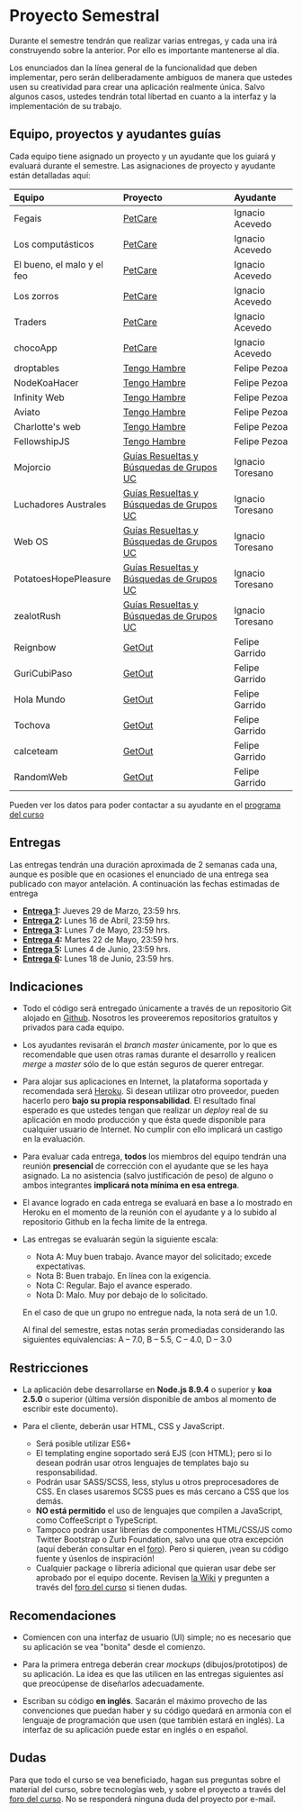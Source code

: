 # Proyecto Semestral

Durante el semestre tendrán que realizar varias entregas, y cada una irá construyendo sobre la anterior. Por ello es importante mantenerse al día.

Los enunciados dan la línea general de la funcionalidad que deben implementar, pero serán deliberadamente ambiguos de manera que ustedes usen su creatividad para crear una aplicación realmente única. Salvo algunos casos, ustedes tendrán total libertad en cuanto a la interfaz y la implementación de su trabajo.

## Equipo, proyectos y ayudantes guías

Cada equipo tiene asignado un proyecto y un ayudante que los guiará y evaluará durante el semestre. Las asignaciones de proyecto y ayudante están detalladas aquí:

| Equipo  | Proyecto | Ayudante |
|:-------------------- |:---------------------------| :------|
Fegais | [PetCare](https://docs.google.com/document/d/1lcl-niHvwBIUEK557jSuUmrXa1tth6bHg5p35x1chMs/edit?usp=sharing) | Ignacio Acevedo
Los computásticos | [PetCare](https://docs.google.com/document/d/1lcl-niHvwBIUEK557jSuUmrXa1tth6bHg5p35x1chMs/edit?usp=sharing) | Ignacio Acevedo
El bueno, el malo y el feo | [PetCare](https://docs.google.com/document/d/1lcl-niHvwBIUEK557jSuUmrXa1tth6bHg5p35x1chMs/edit?usp=sharing) | Ignacio Acevedo
Los zorros | [PetCare](https://docs.google.com/document/d/1lcl-niHvwBIUEK557jSuUmrXa1tth6bHg5p35x1chMs/edit?usp=sharing) | Ignacio Acevedo
Traders | [PetCare](https://docs.google.com/document/d/1lcl-niHvwBIUEK557jSuUmrXa1tth6bHg5p35x1chMs/edit?usp=sharing) | Ignacio Acevedo
chocoApp | [PetCare](https://docs.google.com/document/d/1lcl-niHvwBIUEK557jSuUmrXa1tth6bHg5p35x1chMs/edit?usp=sharing) | Ignacio Acevedo
droptables | [Tengo Hambre](https://docs.google.com/document/d/1PX5RN1xZl1SIMmFpJKXc3x4FN5uQY_nEF2b2zGl4T20/edit?usp=sharing) | Felipe Pezoa
NodeKoaHacer | [Tengo Hambre](https://docs.google.com/document/d/1PX5RN1xZl1SIMmFpJKXc3x4FN5uQY_nEF2b2zGl4T20/edit?usp=sharing) | Felipe Pezoa
Infinity Web | [Tengo Hambre](https://docs.google.com/document/d/1PX5RN1xZl1SIMmFpJKXc3x4FN5uQY_nEF2b2zGl4T20/edit?usp=sharing) | Felipe Pezoa
Aviato | [Tengo Hambre](https://docs.google.com/document/d/1PX5RN1xZl1SIMmFpJKXc3x4FN5uQY_nEF2b2zGl4T20/edit?usp=sharing) | Felipe Pezoa
Charlotte's web | [Tengo Hambre](https://docs.google.com/document/d/1PX5RN1xZl1SIMmFpJKXc3x4FN5uQY_nEF2b2zGl4T20/edit?usp=sharing) | Felipe Pezoa
FellowshipJS | [Tengo Hambre](https://docs.google.com/document/d/1PX5RN1xZl1SIMmFpJKXc3x4FN5uQY_nEF2b2zGl4T20/edit?usp=sharing) | Felipe Pezoa
Mojorcio | [Guías Resueltas y Búsquedas de Grupos UC](https://docs.google.com/document/d/10ab789YIwZwHJB5t_7GFE9a1xv491NGx28J1rhlabSg/edit?usp=sharing) | Ignacio Toresano
Luchadores Australes | [Guías Resueltas y Búsquedas de Grupos UC](https://docs.google.com/document/d/10ab789YIwZwHJB5t_7GFE9a1xv491NGx28J1rhlabSg/edit?usp=sharing) | Ignacio Toresano
Web OS | [Guías Resueltas y Búsquedas de Grupos UC](https://docs.google.com/document/d/10ab789YIwZwHJB5t_7GFE9a1xv491NGx28J1rhlabSg/edit?usp=sharing) | Ignacio Toresano
PotatoesHopePleasure | [Guías Resueltas y Búsquedas de Grupos UC](https://docs.google.com/document/d/10ab789YIwZwHJB5t_7GFE9a1xv491NGx28J1rhlabSg/edit?usp=sharing) | Ignacio Toresano
zealotRush | [Guías Resueltas y Búsquedas de Grupos UC](https://docs.google.com/document/d/10ab789YIwZwHJB5t_7GFE9a1xv491NGx28J1rhlabSg/edit?usp=sharing) | Ignacio Toresano
Reignbow | [GetOut](https://docs.google.com/document/d/1dIYDjn_4R-84lMZYNRNUW7QCEj2mVrjkp-Xgz_N97_8/edit?usp=sharing) | Felipe Garrido
GuriCubiPaso | [GetOut](https://docs.google.com/document/d/1dIYDjn_4R-84lMZYNRNUW7QCEj2mVrjkp-Xgz_N97_8/edit?usp=sharing) | Felipe Garrido
Hola Mundo | [GetOut](https://docs.google.com/document/d/1dIYDjn_4R-84lMZYNRNUW7QCEj2mVrjkp-Xgz_N97_8/edit?usp=sharing) | Felipe Garrido
Tochova | [GetOut](https://docs.google.com/document/d/1dIYDjn_4R-84lMZYNRNUW7QCEj2mVrjkp-Xgz_N97_8/edit?usp=sharing) | Felipe Garrido
calceteam | [GetOut](https://docs.google.com/document/d/1dIYDjn_4R-84lMZYNRNUW7QCEj2mVrjkp-Xgz_N97_8/edit?usp=sharing) | Felipe Garrido
RandomWeb | [GetOut](https://docs.google.com/document/d/1dIYDjn_4R-84lMZYNRNUW7QCEj2mVrjkp-Xgz_N97_8/edit?usp=sharing) | Felipe Garrido

Pueden ver los datos para poder contactar a su ayudante en el [programa del curso](../../../#equipo)

## Entregas

Las entregas tendrán una duración aproximada de 2 semanas cada una, aunque es posible que en ocasiones el enunciado de una entrega sea publicado con mayor antelación. A continuación las fechas estimadas de entrega

* **[Entrega 1](enunciados/entrega1.md):** Jueves 29 de Marzo, 23:59 hrs.
* **[Entrega 2](enunciados/entrega2.md):** Lunes 16 de Abril, 23:59 hrs.
* **[Entrega 3](enunciados/entrega3.md):** Lunes 7 de Mayo, 23:59 hrs.
* **[Entrega 4](enunciados/entrega4.md):** Martes 22 de Mayo, 23:59 hrs.
* **[Entrega 5](enunciados/entrega5.md):** Lunes 4 de Junio, 23:59 hrs.
* **[Entrega 6](enunciados/entrega6.md):** Lunes 18 de Junio, 23:59 hrs.

## Indicaciones

* Todo el código será entregado únicamente a través de un repositorio Git alojado en [Github](https://github.com). Nosotros les proveeremos repositorios gratuitos y privados para cada equipo.

* Los ayudantes revisarán el *branch master* únicamente, por lo que es recomendable que usen otras ramas durante el desarrollo y realicen *merge* a *master* sólo de lo que están seguros de querer entregar.

* Para alojar sus aplicaciones en Internet, la plataforma soportada y recomendada será [Heroku](https://www.heroku.com/). Si desean utilizar otro proveedor, pueden hacerlo pero **bajo su propia responsabilidad**. El resultado final esperado es que ustedes tengan que realizar un *deploy* real de su aplicación en modo producción y que ésta quede disponible para cualquier usuario de Internet. No cumplir con ello implicará un castigo en la evaluación.

* Para evaluar cada entrega, **todos** los miembros del equipo tendrán una reunión **presencial** de corrección con el ayudante que se les haya asignado. La no asistencia (salvo justificación de peso) de alguno o ambos integrantes **implicará nota mínima en esa entrega**.

* El avance logrado en cada entrega se evaluará en base a lo mostrado en Heroku en el momento de la reunión con el ayudante y a lo subido al repositorio Github en la fecha límite de la entrega.

* Las entregas se evaluarán según la siguiente escala:
	* Nota A: Muy buen trabajo. Avance mayor del solicitado; excede expectativas.
	* Nota B: Buen trabajo. En línea con la exigencia.
	* Nota C: Regular. Bajo el avance esperado.
	* Nota D: Malo. Muy por debajo de lo solicitado.

	En el caso de que un grupo no entregue nada, la nota será de un 1.0.

	Al final del semestre, estas notas serán promediadas considerando las siguientes equivalencias: A – 7.0, B – 5.5, C – 4.0, D – 3.0

## Restricciones

* La aplicación debe desarrollarse en **Node.js 8.9.4** o superior y **koa 2.5.0** o superior (última versión disponible de ambos al momento de escribir este documento).

* Para el cliente, deberán usar HTML, CSS y JavaScript.
	* Será posible utilizar ES6+
	* El templating engine soportado será EJS (con HTML); pero si lo desean podrán usar otros lenguajes de templates bajo su responsabilidad.
	* Podrán usar SASS/SCSS, less, stylus u otros preprocesadores de CSS. En clases usaremos SCSS pues es más cercano a CSS que los demás.
	* **NO está permitido** el uso de lenguajes que compilen a JavaScript, como CoffeeScript o TypeScript.
	* Tampoco podrán usar librerías de componentes HTML/CSS/JS como Twitter Bootstrap o Zurb Foundation, salvo una que otra excepción (aquí deberán consultar en el [foro](../../../#foro)). Pero si quieren, ¡vean su código fuente y úsenlos de inspiración!
	* Cualquier package o librería adicional que quieran usar debe ser aprobado por el equipo docente. Revisen [la Wiki](../../../wiki/Packages) y pregunten a través del [foro del curso](../../../#foro) si tienen dudas.

## Recomendaciones

* Comiencen con una interfaz de usuario (UI) simple; no es necesario que su aplicación se vea "bonita" desde el comienzo.

* Para la primera entrega deberán crear *mockups* (dibujos/prototipos) de su aplicación. La idea es que las utilicen en las entregas siguientes así que preocúpense de diseñarlos adecuadamente.

* Escriban su código **en inglés**. Sacarán el máximo provecho de las convenciones que puedan haber y su código quedará en armonía con el lenguaje de programación que usen (que también estará en inglés). La interfaz de su aplicación puede estar en inglés o en español.

## Dudas
Para que todo el curso se vea beneficiado, hagan sus preguntas sobre el material del curso, sobre tecnologías web, y sobre el proyecto a través del [foro del curso](../../../#foro).  No se responderá ninguna duda del proyecto por e-mail.